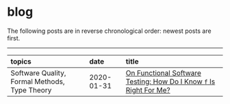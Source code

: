 # blog


The following posts are in reverse chronological order: newest posts are first.

---

| topics | date | title |
|:-------|:-----|:------|
| Software Quality, Formal Methods, Type Theory  | 2020-01-31 | [On Functional Software Testing: How Do I Know `f` Is Right For Me?](https://github.com/harveywi/blog/blob/master/posts/2020-01-31.md)
